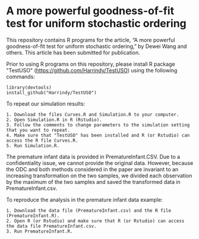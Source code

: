 # A more powerful goodness-of-fit test for uniform stochastic ordering
This repository contains R programs for the article, “A more powerful goodness-of-fit test for uniform stochastic ordering,” by Dewei Wang and others. This article has been submitted for publication.

Prior to using R programs on this repository, please install R package "TestUSO" (https://github.com/Harrindy/TestUSO) using the following commands:

    library(devtools)
    install_github("Harrindy/TestUSO")

To repeat our simulation results: 
    
    1. Download the files Curves.R and Simulation.R to your computer. 
    2. Open Simulation.R in R (Rstudio). 
    3. Follow the comments to change parameters to the simulation setting that you want to repeat. 
    4. Make sure that "TestUSO" has been installed and R (or Rstudio) can access the R file Curves.R.
    5. Run Simulation.R. 


The premature infant data is provided in PrematureInfant.CSV. Due to a confidentiality issue, we cannot provide the original data. However, because the ODC and both methods considered in the paper are invariant to an increasing transformation on the two samples, we divided each observation by the maximum of the two samples and saved the transformed data in PrematureInfant.csv. 

To reproduce the analysis in the premature infant data example: 

    1. Download the data file (PrematureInfant.csv) and the R file (PrematureInfant.R).  
    2. Open R (or Rstudio) and make sure that R (or Rstudio) can access the data file PrematureInfant.csv.
    3. Run PrematureInfant.R. 
